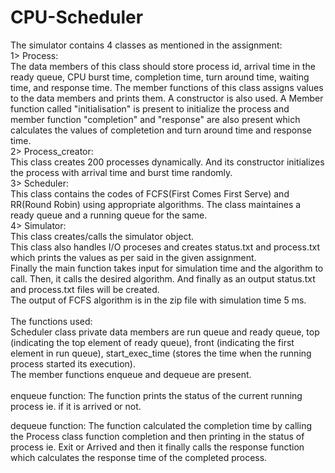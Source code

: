 # CPU-Scheduler

			
The simulator contains 4 classes as mentioned in the assignment: <br>
1> Process: <br>
The data members of this class should store process id, arrival time in the ready queue, CPU burst time, completion time, turn around time, waiting time, and response time. The member functions of this class assigns values to the data members and prints them. A constructor is also used. A Member function called "initialisation" is present to initialize the process and member function "completion" and "response" are also present which calculates the values of completetion and turn around time and response time. 
<br>
2> Process_creator:<br>
This class creates 200 processes dynamically. And its constructor initializes the process with arrival time and burst time randomly. 
<br>
3> Scheduler:<br>
This class contains the codes of FCFS(First Comes First Serve) and RR(Round Robin) using appropriate algorithms. The class maintaines a ready queue and a running queue for the same.
<br>
4> Simulator:<br>
This class creates/calls the simulator object. <br>
This class also handles I/O proceses and creates status.txt and process.txt which prints the values as per said in the given assignment.
<br>
Finally the main function takes input for simulation time and the algorithm to call. Then, it calls the desired algorithm. And finally as an output status.txt and process.txt files will be created.
<br>
The output of FCFS algorithm is in the zip file with simulation time 5 ms.
<br>
<br>
The functions used:<br>
Scheduler class private data members are run queue and ready queue, top (indicating the top element of ready queue), front (indicating the first element in run queue), start_exec_time (stores the time when the running process started its execution).
<br>
The member functions enqueue and dequeue are present.<br>
<br>
enqueue function: The function prints the status of the current running process ie. if it is arrived or not.<br>

dequeue function: The function calculated the completion time by calling the Process class function completion and then printing in the status of process ie. Exit or Arrived and then it finally calls the response function which calculates the response time of the completed process.
